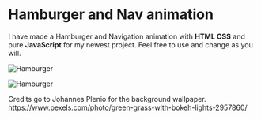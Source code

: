 # Hamburger and Nav animation
I have made a Hamburger and Navigation animation with **HTML CSS** and pure **JavaScript** for my newest project. Feel free to use and change as you will. 

![Hamburger](https://i.ibb.co/hf6wj4X/screencapture-127-0-0-1-64959-2019-09-23-21-16-23.png)

![Hamburger](https://i.ibb.co/rxKy8dw/screencapture-127-0-0-1-64959-2019-09-23-21-16-13.png)


Credits go to Johannes Plenio for the background wallpaper. https://www.pexels.com/photo/green-grass-with-bokeh-lights-2957860/
